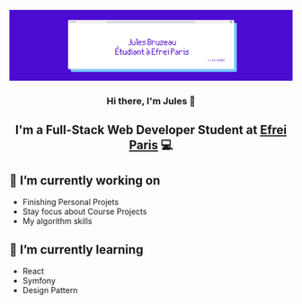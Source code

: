 ![Banner](Banner.png)

<h3 align="center">
  Hi there, I'm Jules 👋
</h3>

<h2 align="center">
  I'm a Full-Stack Web Developer Student at <a href="https://www.efrei.fr/" target="_blank" rel="noreferrer">Efrei Paris</a> 💻
</h2>

## 🔭 I’m currently working on

  - Finishing Personal Projets
  - Stay focus about Course Projects
  - My algorithm skills

## 🌱 I’m currently learning

  - React
  - Symfony
  - Design Pattern
